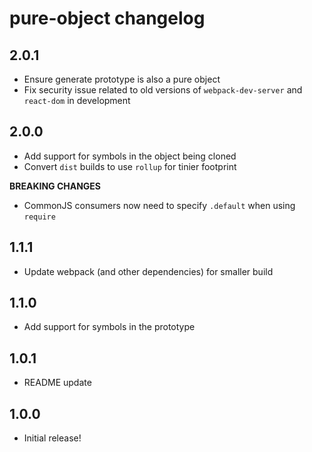 # pure-object changelog

## 2.0.1

- Ensure generate prototype is also a pure object
- Fix security issue related to old versions of `webpack-dev-server` and `react-dom` in development

## 2.0.0

- Add support for symbols in the object being cloned
- Convert `dist` builds to use `rollup` for tinier footprint

**BREAKING CHANGES**

- CommonJS consumers now need to specify `.default` when using `require`

## 1.1.1

- Update webpack (and other dependencies) for smaller build

## 1.1.0

- Add support for symbols in the prototype

## 1.0.1

- README update

## 1.0.0

- Initial release!

